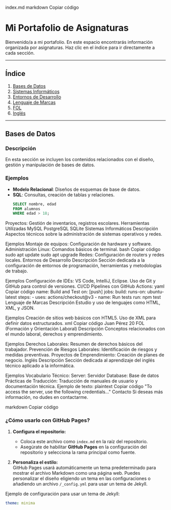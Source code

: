 index.md
markdown
Copiar código
# Mi Portafolio de Asignaturas

Bienvenido/a a mi portafolio. En este espacio encontrarás información organizada por asignaturas. Haz clic en el índice para ir directamente a cada sección.

---

## Índice

1. [Bases de Datos](#bases-de-datos)
2. [Sistemas Informáticos](#sistemas-informáticos)
3. [Entornos de Desarrollo](#entornos-de-desarrollo)
4. [Lenguaje de Marcas](#lenguaje-de-marcas)
5. [FOL](#fol)
6. [Inglés](#inglés)

---

## Bases de Datos

### Descripción

En esta sección se incluyen los contenidos relacionados con el diseño, gestión y manipulación de bases de datos.

### Ejemplos

- **Modelo Relacional**: Diseños de esquemas de base de datos.
- **SQL**: Consultas, creación de tablas y relaciones.
  ```sql
  SELECT nombre, edad 
  FROM alumnos 
  WHERE edad > 18;
Proyectos: Gestión de inventarios, registros escolares.
Herramientas Utilizadas
MySQL
PostgreSQL
SQLite
Sistemas Informáticos
Descripción
Aspectos técnicos sobre la administración de sistemas operativos y redes.

Ejemplos
Montaje de equipos: Configuración de hardware y software.
Administración Linux: Comandos básicos de terminal.
bash
Copiar código
sudo apt update
sudo apt upgrade
Redes: Configuración de routers y redes locales.
Entornos de Desarrollo
Descripción
Sección dedicada a la configuración de entornos de programación, herramientas y metodologías de trabajo.

Ejemplos
Configuración de IDEs: VS Code, IntelliJ, Eclipse.
Uso de Git y GitHub para control de versiones.
CI/CD Pipelines con GitHub Actions:
yaml
Copiar código
name: Build and Test
on: [push]
jobs:
  build:
    runs-on: ubuntu-latest
    steps:
      - uses: actions/checkout@v3
      - name: Run tests
        run: npm test
Lenguaje de Marcas
Descripción
Estudio y uso de lenguajes como HTML, XML, y JSON.

Ejemplos
Creación de sitios web básicos con HTML5.
Uso de XML para definir datos estructurados.
xml
Copiar código
<alumno>
    <nombre>Juan Pérez</nombre>
    <edad>20</edad>
</alumno>
FOL (Formación y Orientación Laboral)
Descripción
Conceptos relacionados con el mundo laboral, derechos y emprendimiento.

Ejemplos
Derechos Laborales: Resumen de derechos básicos del trabajador.
Prevención de Riesgos Laborales: Identificación de riesgos y medidas preventivas.
Proyectos de Emprendimiento: Creación de planes de negocio.
Inglés
Descripción
Sección dedicada al aprendizaje del inglés técnico aplicado a la informática.

Ejemplos
Vocabulario Técnico:
Server: Servidor
Database: Base de datos
Prácticas de Traducción:
Traducción de manuales de usuario y documentación técnica.
Ejemplo de texto:
plaintext
Copiar código
"To access the server, use the following credentials..."
Contacto
Si deseas más información, no dudes en contactarme.

markdown
Copiar código

### ¿Cómo usarlo con GitHub Pages?
1. **Configura el repositorio:**  
   - Coloca este archivo como `index.md` en la raíz del repositorio.
   - Asegúrate de habilitar **GitHub Pages** en la configuración del repositorio y selecciona la rama principal como fuente.

2. **Personaliza el estilo:**  
   GitHub Pages usará automáticamente un tema predeterminado para mostrar el archivo Markdown como una página web. Puedes personalizar el diseño eligiendo un tema en las configuraciones o añadiendo un archivo `/_config.yml` para usar un tema de Jekyll.

Ejemplo de configuración para usar un tema de Jekyll:
```yaml
theme: minima
